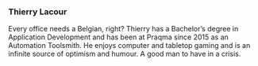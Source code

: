 ---
---
### Thierry Lacour

Every office needs a Belgian, right? Thierry has a Bachelor’s degree in Application Development and has been at Praqma since 2015 as an Automation Toolsmith. He enjoys computer and tabletop gaming and is an infinite source of optimism and humour. A good man to have in a crisis.